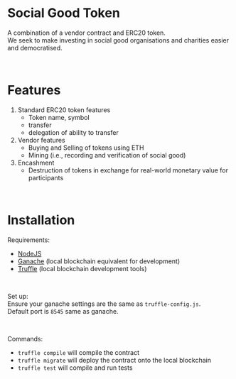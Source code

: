 # Social Good Token

A combination of a vendor contract and ERC20 token.  
We seek to make investing in social good organisations and charities easier and democratised.

<br>

# Features

1. Standard ERC20 token features
   - Token name, symbol
   - transfer
   - delegation of ability to transfer
1. Vendor features
   - Buying and Selling of tokens using ETH
   - Mining (i.e., recording and verification of social good)
1. Encashment
   - Destruction of tokens in exchange for real-world monetary value for participants

<br>

# Installation

Requirements:

- [NodeJS](https://nodejs.org/en/)
- [Ganache](https://github.com/trufflesuite/ganache-ui) (local blockchain equivalent for development)
- [Truffle](https://github.com/trufflesuite/truffle) (local blockchain development tools)

<br>

Set up:  
Ensure your ganache settings are the same as `truffle-config.js`.   
Default port is `8545` same as ganache.  

<br>

Commands:  
- `truffle compile` will compile the contract 
- `truffle migrate` will deploy the contract onto the local blockchain
- `truffle test` will compile and run tests